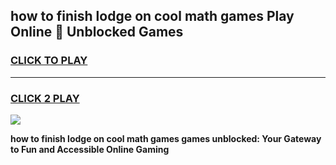 
## how to finish lodge on cool math games Play Online 👋 Unblocked Games
<h3>
<a href="https://news.freeplayer.one?title=how_to_finish_lodge_on_cool_math_games&ref=17CMG">CLICK TO PLAY</a></h3>
<hr>

<h3>
<a href="https://news.freeplayer.one?title=how_to_finish_lodge_on_cool_math_games&ref=17CMG">CLICK 2 PLAY</a>
  
</h3>

<a href="https://news.freeplayer.one?title=how_to_finish_lodge_on_cool_math_games&ref=17CMG/"><img src="https://clearcache.store/games.png"></a>


**how to finish lodge on cool math games games unblocked: Your Gateway to Fun and Accessible Online Gaming**
